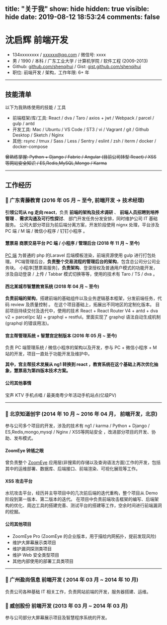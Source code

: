 title: "关于我"
show: hide
hidden: true
visible: hide
date: 2019-08-12 18:53:24
comments: false
---

# 沈启辉 前端开发

- 134xxxxxxxx / xxxxxx@qq.com  /  微信号: xxxx
- 男 / 1990 / 本科 / 广东工业大学 / 计算机学院 / 软件工程 (2009-2013)
- Github: [github.com/shenqihui](https://github.com/shenqihui) / Gist: [gist.github.com/shenqihui](https://gist.github.com/shenqihui)
- 职位: 前端开发 / 架构，工作年限: 6+ 年

---

## 技能清单
以下为我熟练使用的技能 / 工具

- 前端框架/库/工具: React / dva / Taro / axios + jwt / Webpack / parcel / gulp / antd
- 开发工具: Mac / Ubuntu / VS Code / ST3 / vi / Vagrant / git / Github Desktop / Sketch / Nginx
- 其他: rsync / tmux / Sass / Less / Sentry / eslint / zsh / iterm /  docker / docker-compose

~~曾熟练掌握: Python + Django / Fabric / Angular (目前公司转型 React) / XSS 等网站安全知识 / ES,Redis,MySQL,Mongo / Karma~~

---

## 工作经历

### 🏢 广东青藤教育 (2016 年 05 月 ~ 至今, 前端开发 -> 技术经理)
**引领公司从 ng 走向 react**，负责 **前端的架构及技术调研** 、 **前端人员招聘到培养管理** 、**需求沟通及可行性探讨**、 部门开发任务分发安排，同时维护公司 IT 基础服务。
公司大部分项目为前后端分离方案，开发阶段使用 nignx 处理，平台涉及 PC 端 / M 端 / 微信小程序 / 钉钉小程序 。

#### 慧票易 商票交易平台 PC 端 / 小程序 / 管理后台 (2018 年 11 月 ~ 至今)
[PC 端](https://www.huipiaoyi.com.cn) 为普通的 php 的Laravel 后端模板渲染，前端资源使用 gulp 进行打包处理。
PC端管理后台，**负责整个交易流程的管理后台的架构**，包含总公司分公司业务块。
小程序[慧票易服务]，**负责架构**、登录授权及普通用户模式的功能开发，涉及自动登录 / 上传 / Tabbar 模式切换等等，使用的技术有 Taro / TS / dva 。

#### 西北某城市智慧教育系统  (2018 年 04 月 ~ 至今)
**负责前端的架构**，搭建前端的基础组件以及业务逻辑基本框架，分发前端任务，代码 review 及质量控制 。
在这个项目基础上，拓展出不同地区的定制化版本。
目前项目持续交付及迭代中，使用的技术 React + React Router V4 + antd + dva v2 + parcel(pc 站) + graphql + restful。里面实现了 graphql 语法自动生成机制(graphql 的错误用法)。


#### 宫主帮管理系统 + 智慧宫定制版本 (2016 年 05 月 ~ 至今)
负责 PC 端管理系统 / 微信小程序的架构以及开发，参与 PC + 微信小程序 + M 站的开发，项目一直处于功能开发及维护中。

**其中，宫主帮技术发展从 ng1 转换到 react ，教育系统在这个基础上再次优化抽象，慧票易为第四版本技术方案。**

#### 公司其他事情
宝声 KTV 手机点唱 / 最美南粤少年活动手机站点(亿级PV)

---

### 🏢 北京知道创宇 (2014 年 10 月 ~ 2016 年 04 月， 前端开发，北京)
参与公司多个项目的开发，涉及的技术有 ng1 / karma / Python + Django / ES,Redis,mongo,mysql / Nginx / XSS等网站安全 ，改进部分项目的开发、协助、发布模式。

#### ZoomEye 钟馗之眼
曾负责整个 [ZoomEye](https://www.zoomeye.org/) 应用层(非搜索的存储以及查询语法方面)工作的开发，包括其中的运维部署、数据库、后端接口、前端渲染、可视化展现等工作。

#### XSS 攻击平台
水坑攻击平台，经历并主导项目中的几次前后端的迭代重构，整个项目从 Demo 阶段到第一版本、第二版本的迭代。
在项目中负责前端攻击框架的编写、后端架构的优化、周边工具的搭建完善、测试平台的搭建等工作，空余时间进行前端漏洞的挖掘。

#### 公司其他项目
- ZoomEye Pro (ZoomEye 的企业版本，用于描绘内网拓扑，提前发现风险)
- 维护大屏幕展示类项目
- 维护漏洞探测类项目
- 维护 Web 安全类型项目
- 其他内部使用的部署工具类项目

---

### 🏢 广州盈尚信息 前端开发 ( 2014 年 03 月 ~ 2014 年 10 月)
负责公司各种基础 IT 相关工作，负责网站前端的开发，服务器搭建、运维。

### 🏢 威创股份 前端开发 (2013 年 03 月 ~ 2014 年 03 月)
参与公司部分大屏幕展示项目及智慧程序系统的开发。

